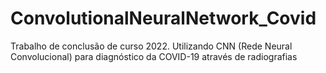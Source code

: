 # ConvolutionalNeuralNetwork_Covid
Trabalho de conclusão de curso 2022. Utilizando CNN (Rede Neural Convolucional) para diagnóstico da COVID-19 através de radiografias 
